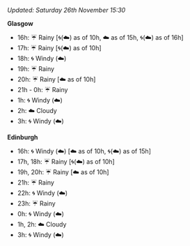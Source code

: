 *Updated: Saturday 26th November 15:30*

**Glasgow**

* 16h: :umbrella: Rainy [:cyclone:(:cloud:) as of 10h, :cloud: as of 15h, :cyclone:(:cloud:) as of 16h]
* 17h: :umbrella: Rainy [:cyclone:(:cloud:) as of 10h]
* 18h: :cyclone: Windy (:cloud:)
* 19h: :umbrella: Rainy
* 20h: :umbrella: Rainy [:cloud: as of 10h]
* 21h - 0h: :umbrella: Rainy
* 1h: :cyclone: Windy (:cloud:)
* 2h: :cloud: Cloudy
* 3h: :cyclone: Windy (:cloud:)

**Edinburgh**

* 16h: :cyclone: Windy (:cloud:) [:cloud: as of 10h, :cyclone:(:cloud:) as of 15h]
* 17h, 18h: :umbrella: Rainy [:cyclone:(:cloud:) as of 10h]
* 19h, 20h: :umbrella: Rainy [:cloud: as of 10h]
* 21h: :umbrella: Rainy
* 22h: :cyclone: Windy (:cloud:)
* 23h: :umbrella: Rainy
* 0h: :cyclone: Windy (:cloud:)
* 1h, 2h: :cloud: Cloudy
* 3h: :cyclone: Windy (:cloud:)
